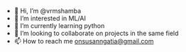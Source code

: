 - 👋 Hi, I’m @vrmshamba
- 👀 I’m interested in ML/AI
- 🌱 I’m currently learning python
- 💞️ I’m looking to collaborate on projects in the same field
- 📫 How to reach me onsusanngatia@gmail.com

<!---
vrmshamba/vrmshamba is a ✨ special ✨ repository because its `README.md` (this file) appears on your GitHub profile.
You can click the Preview link to take a look at your changes.
--->
